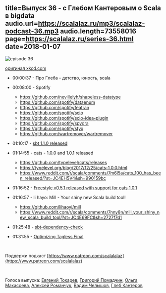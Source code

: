 title=Выпуск 36 - c Глебом Кантеровым о Scala в bigdata 
audio.url=https://scalalaz.ru/mp3/scalalaz-podcast-36.mp3
audio.length=73558016
page=https://scalalaz.ru/series-36.html
date=2018-01-07
----

![episode 36](https://scalalaz.ru/img/episode36.jpg)

[оригинал xkcd.com](https://xkcd.com/1838/)

* 00:00:37 - Про Глеба - детство, юность, scala
* 00:08:00 - Spotify
    - <https://github.com/nevillelyh/shapeless-datatype>
    - <https://github.com/spotify/dataenum>
    - <https://github.com/spotify/featran>
    - <https://github.com/spotify/scio>
    - <https://github.com/spotify/scio-idea-plugin>
    - <https://github.com/spotify/spydra>
    - <https://github.com/spotify/styx>
    - <https://github.com/wartremover/wartremover>

* 01:10:17 - [sbt 1.1.0 released](https://developer.lightbend.com/blog/2017-11-30-sbt-1-1-0-RC1-sbt-server/?final?final)
* 01:14:55 - cats - 1.0.0 and 1.0.1 released
    - <https://github.com/typelevel/cats/releases>
    - <https://typelevel.org/blog/2017/12/25/cats-1.0.0.html>
    - <https://www.reddit.com/r/scala/comments/7m6l5a/cats_100_has_been_released/?st=JC4EH5V4&sh=990159bc> 
* 01:16:52 - [Freestyle v0.5.1 released with support for cats 1.0.1](https://twitter.com/47deg/status/948970140627959809)
* 01:16:57 - li hayo: Mill - Your shiny new Scala build tool!
    - <https://github.com/lihaoyi/mill> 
    - <https://www.reddit.com/r/scala/comments/7nny8n/mill_your_shiny_new_scala_build_tool/?st=JC4E69FC&sh=2727f7d1>
* 01:25:48 - [sbt-dependency-check](https://github.com/albuch/sbt-dependency-check)
* 01:31:55 - [Optimizing Tagless Final](https://typelevel.org/blog/2017/12/27/optimizing-final-tagless.html)



<br/>

Поддержи подкаст [https://www.patreon.com/scalalalaz](https://www.patreon.com/scalalalaz)

<br/>

Голоса выпуска: [Евгений Токарев](https://github.com/strobe), [Григорий Помадчин](https://github.com/pomadchin),
[Ольга Махасоева](https://twitter.com/oli_kitty), [Алексей Романчук](https://github.com/13h3r), [Вадим Челышов](https://github.com/dos65),
[Глеб Кантеров](https://twitter.com/kanterov)
